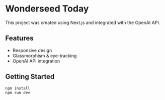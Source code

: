 # Wonderseed Today

This project was created using Next.js and integrated with the OpenAI API.

## Features

- Responsive design
- Glassmorphism & eye-tracking
- OpenAI API integration

## Getting Started

```bash
npm install
npm run dev
```

